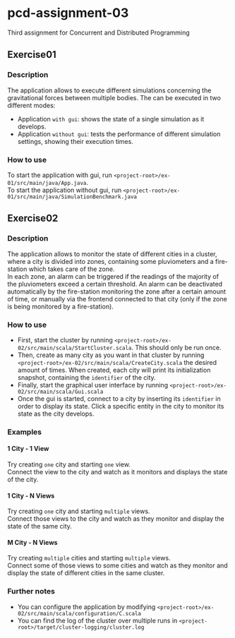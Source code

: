 # pcd-assignment-03
Third assignment for Concurrent and Distributed Programming

## Exercise01
### Description
The application allows to execute different simulations concerning the gravitational forces between multiple bodies. The
can be executed in two different modes:
- Application `with gui`: shows the state of a single simulation as it develops.
- Application `without gui`: tests the performance of different simulation settings,
  showing their execution times.
### How to use
To start the application with gui, run `<project-root>/ex-01/src/main/java/App.java`.\
To start the application without gui, run `<project-root>/ex-01/src/main/java/SimulationBenchmark.java`

## Exercise02
### Description
The application allows to monitor the state of different cities in a cluster, where a city is divided into zones,
containing some pluviometers and a fire-station which takes care of the zone.\
In each zone, an alarm can be triggered if the readings of the majority of the pluviometers exceed a certain threshold. 
An alarm can be deactivated automatically by the fire-station monitoring the zone after a certain amount of time, or 
manually via the frontend connected to that city (only if the zone is being monitored by a fire-station).

### How to use
- First, start the cluster by running `<project-root>/ex-02/src/main/scala/StartCluster.scala`. This should only be run 
  once.
- Then, create as many city as you want in that cluster by running `<project-root>/ex-02/src/main/scala/CreateCity.scala`
  the desired amount of times. 
  When created, each city will print its initialization snapshot, containing the `identifier` of the city.
- Finally, start the graphical user interface by running `<project-root>/ex-02/src/main/scala/Gui.scala`
- Once the gui is started, connect to a city by inserting its `identifier` in order to display its state. Click a specific
  entity in the city to monitor its state as the city develops.

### Examples
#### 1 City - 1 View
Try creating `one` city and starting `one` view.\
Connect the view to the city and watch as it monitors and displays the state
of the city.
#### 1 City - N Views
Try creating `one` city and starting `multiple` views.\
Connect those views to the city and watch as they monitor and display the state of the same city.
#### M City - N Views
Try creating `multiple` cities and starting `multiple` views.\
Connect some of those views to some cities and watch as they monitor and display the state of different cities in the 
same cluster.

### Further notes

- You can configure the application by modifying `<project-root>/ex-02/src/main/scala/configuration/C.scala`
- You can find the log of the cluster over multiple runs in `<project-root>/target/cluster-logging/cluster.log`